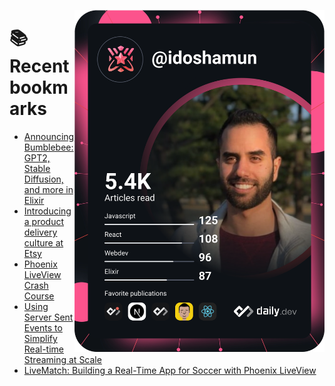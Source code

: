 <a href="https://app.daily.dev/idoshamun"><img src="https://raw.githubusercontent.com/idoshamun/idoshamun/devcard/devcard.svg" align='right' width="400" alt="Ido Shamun's Dev Card"/></a>

# 📚 Recent bookmarks
<!-- BOOKMARKS:START -->
- [Announcing Bumblebee: GPT2, Stable Diffusion, and more in Elixir](https://app.daily.dev/posts/yMG4JnSR3?utm_source=rss&utm_medium=bookmarks&utm_campaign=28849d86070e4c099c877ab6837c61f0)
- [Introducing a product delivery culture at Etsy](https://app.daily.dev/posts/qrkraIxcm?utm_source=rss&utm_medium=bookmarks&utm_campaign=28849d86070e4c099c877ab6837c61f0)
- [Phoenix LiveView Crash Course](https://app.daily.dev/posts/2p7IZKdwl?utm_source=rss&utm_medium=bookmarks&utm_campaign=28849d86070e4c099c877ab6837c61f0)
- [Using Server Sent Events to Simplify Real-time Streaming at Scale](https://app.daily.dev/posts/Ax3tIeHwA?utm_source=rss&utm_medium=bookmarks&utm_campaign=28849d86070e4c099c877ab6837c61f0)
- [LiveMatch: Building a Real-Time App for Soccer with Phoenix LiveView](https://app.daily.dev/posts/aoXJD_nI6?utm_source=rss&utm_medium=bookmarks&utm_campaign=28849d86070e4c099c877ab6837c61f0)
<!-- BOOKMARKS:END -->
